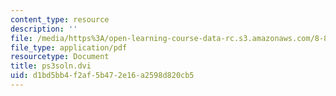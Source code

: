 ```yaml
---
content_type: resource
description: ''
file: /media/https%3A/open-learning-course-data-rc.s3.amazonaws.com/8-821-string-theory-and-holographic-duality-fall-2014/d1bd5bb4f2af5b472e16a2598d820cb5_MIT8_821F14_pssol3.pdf
file_type: application/pdf
resourcetype: Document
title: ps3soln.dvi
uid: d1bd5bb4-f2af-5b47-2e16-a2598d820cb5
---
```

